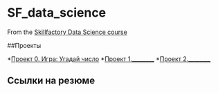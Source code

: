 # SF_data_science
From the [Skillfactory Data Science course](https://lms.skillfactory.ru)

##Проекты

*[Проект 0. Игра: Угадай число](https://github.com/meshkova-if/SF_data_science/tree/main/project_0)
*[Проект 1.________](______)
*[Проект 2.________](______)


## Ссылки на резюме